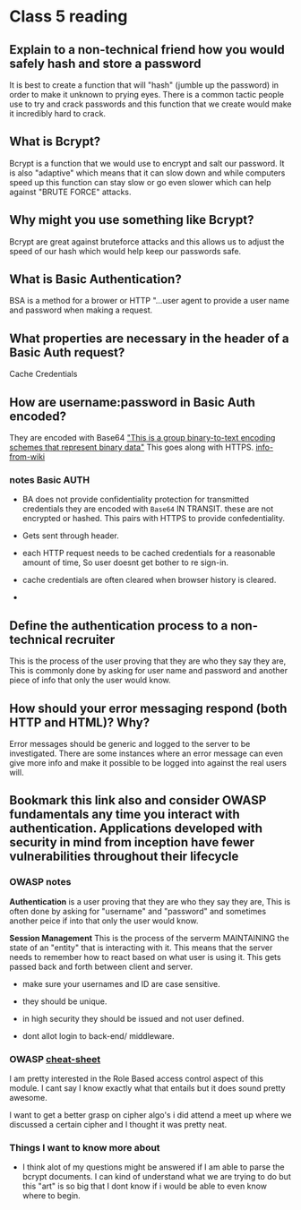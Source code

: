 # Class 5 reading

## Explain to a non-technical friend how you would safely hash and store a password

It is best to create a function that will "hash" (jumble up the password) in order to make it unknown to prying eyes. There is a common tactic people use to try and crack passwords and this function that we create would make it incredibly hard to crack.

## What is Bcrypt?

Bcrypt is a function that we would use to encrypt and salt our password. It is also "adaptive" which means that it can slow down and while computers speed up this function can stay slow or go even slower which can help against "BRUTE FORCE" attacks.

## Why might you use something like Bcrypt?

Bcrypt are great against bruteforce attacks and this allows us to adjust the speed of our hash which would help keep our passwords safe.

## What is Basic Authentication?

BSA is a method for a brower or HTTP "...user agent to provide a user name and password when making a request.

## What properties are necessary in the header of a Basic Auth request?

Cache Credentials

## How are username:password in Basic Auth encoded?

They are encoded with Base64 ["This is a group binary-to-text encoding schemes that represent binary data"](https://en.wikipedia.org/wiki/Base64) This goes along with HTTPS.
[info-from-wiki](wikipedia.org)

### notes Basic AUTH

- BA does not provide confidentiality protection for transmitted credentials they are encoded with `Base64` IN TRANSIT. these are not encrypted or hashed. This pairs with HTTPS to provide confedentiality.

- Gets sent through header.

- each HTTP request needs to be cached credentials for a reasonable amount of time, So user doesnt get bother to re sign-in.

- cache credentials are often cleared when browser history is cleared.

-

## Define the authentication process to a non-technical recruiter

This is the process of the user proving that they are who they say they are, This is commonly done by asking for user name and password and another piece of info that only the user would know.

## How should your error messaging respond (both HTTP and HTML)? Why?

Error messages should be generic and logged to the server to be investigated. There are some instances where an error message can even give more info and make it possible to be logged into against the real users will.

## Bookmark this link also and consider OWASP fundamentals any time you interact with authentication. Applications developed with security in mind from inception have fewer vulnerabilities throughout their lifecycle

### OWASP notes

**Authentication**  is a user proving that they are who they say they are, This is often done by asking for "username" and "password" and sometimes another peice if into that only the user would know.

**Session Management** This is the process of the serverm MAINTAINING the state  of an "entity" that is interacting with it. This means that the server needs to remember how to react based on what user is using it. This gets passed back and forth between  client and server.

- make sure your usernames and ID are case sensitive.
- they should be unique.
- in high security they should be issued and not user defined.

- dont allot login to back-end/ middleware.

### OWASP [cheat-sheet](https://cheatsheetseries.owasp.org/cheatsheets/Authentication_Cheat_Sheet.html)

I am pretty interested in the Role Based access control aspect of this module. I cant say I know exactly what that entails but it does sound pretty awesome.

I want to get a better grasp on cipher algo's i did attend a meet up where we discussed a certain cipher and I thought it was pretty neat.

### Things I want to know more about

- I think alot of my questions might be answered if I am able to parse the bcrypt documents. I can kind of understand what we are trying to do but this "art" is so big that I dont know if i would be able to even know where to begin.